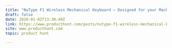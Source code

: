 ```yaml
---
title: "NuType F1 Wireless Mechanical Keyboard — Designed for your MacBook and other mobile devices ⌨️"
draft: false
date: 2020-01-02T13:30:49Z
link: https://www.producthunt.com/posts/nutype-f1-wireless-mechanical-keyboard?utm_medium=RSS&utm_source=hune
site: www.producthunt.com
topic: product hunt  

---
```


